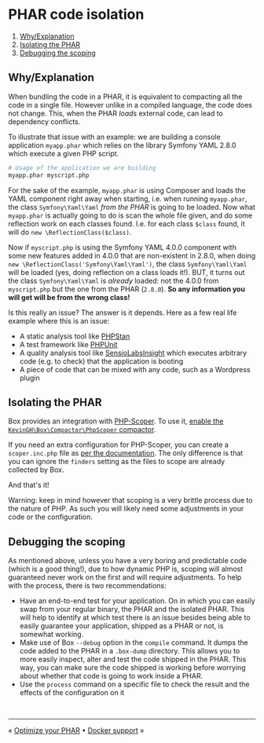 # PHAR code isolation

1. [Why/Explanation](#whyexplanation)
1. [Isolating the PHAR](#isolating-the-phar)
1. [Debugging the scoping](#debugging-the-scoping)


## Why/Explanation

When bundling the code in a PHAR, it is equivalent to compacting all the code in a single file. However unlike in a 
compiled language, the code does not change. This, when the PHAR _loads_ external code, can lead to dependency
conflicts.

To illustrate that issue with an example: we are building a console application `myapp.phar` which relies on the library
Symfony YAML 2.8.0 which execute a given PHP script.

```bash
# Usage of the application we are building
myapp.phar myscript.php
```

For the sake of the example, `myapp.phar` is using Composer and loads the YAML component right away when starting, i.e.
when running `myapp.phar`, the class `Symfony\Yaml\Yaml` _from the PHAR_ is going to be loaded. Now what `myapp.phar`
is actually going to do is scan the whole file given, and do some reflection work on each classes found. I.e. for each
class `$class` found, it will do `new \ReflectionClass($class)`. 

Now if `myscript.php` is using the Symfony YAML 4.0.0 component with some new features added in 4.0.0 that are
non-existent in 2.8.0, when doing `new \ReflectionClass('Symfony\Yaml\Yaml')`, the class `Symfony\Yaml\Yaml` will be
loaded (yes, doing reflection on a class loads it!). BUT, it turns out the class `Symfony\Yaml\Yaml` is _already_
loaded: not the 4.0.0 from `myscript.php` but the one from the PHAR (`2.8.0`). **So any information you will get will
be from the wrong class!**

Is this really an issue? The answer is it depends. Here as a few real life example where this is an issue:

- A static analysis tool like [PHPStan][phpstan]
- A test framework like [PHPUnit][phpunit]
- A quality analysis tool like [SensioLabsInsight][sensiolabs-insight] which executes arbitrary code (e.g. to check)
  that the application is booting
- A piece of code that can be mixed with any code, such as a Wordpress plugin


## Isolating the PHAR

Box provides an integration with [PHP-Scoper][php-scoper]. To use it, [enable the `KevinGH\Box\Compactor\PhpScoper`
compactor][php-scoper-compactor].

If you need an extra configuration for PHP-Scoper, you can create a `scoper.inc.php` file as
[per the documentation][php-scoper-config]. The only difference is that you can ignore the `finders` setting as the 
files to scope are already collected by Box.

And that's it!

Warning: keep in mind however that scoping is a very brittle process due to the nature of PHP. As such you will likely 
need some adjustments in your code or the configuration.


## Debugging the scoping

As mentioned above, unless you have a very boring and predictable code (which is a good thing!), due to how dynamic
PHP is, scoping will almost guaranteed never work on the first and will require adjustments. To help with the process,
there is two recommendations:

- Have an end-to-end test for your application. On in which you can easily swap from your regular binary, the PHAR and
  the isolated PHAR. This will help to identify at which test there is an issue besides being able to easily guarantee
  your application, shipped as a PHAR or not, is somewhat working.
- Make use of Box `--debug` option in the `compile` command. It dumps the code added to the PHAR in a `.box-dump`
  directory. This allows you to more easily inspect, alter and test the code shipped in the PHAR. This way, you can
  make sure the code shipped is working before worrying about whether that code is going to work inside a PHAR.
- Use the `process` command on a specific file to check the result and the effects of the configuration on it


<br />
<hr />

« [Optimize your PHAR](optimizations.md#optimize-your-phar) • [Docker support](docker.md#docker-support) »


[phpstan]: https://github.com/phpstan/phpstan
[phpunit]: https://github.com/sebastianbergmann/phpunit
[sensiolabs-insight]: https://insight.sensiolabs.com
[php-scoper]: https://github.com/humbug/php-scoper
[php-scoper-compactor]: configuration.md#compactors-compactors
[php-scoper-config]: https://github.com/humbug/php-scoper#configuration
